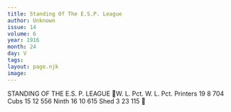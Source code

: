 ```yaml
---
title: Standing Of The E.S.P. League
author: Unknown
issue: 14
volume: 6
year: 1916
month: 24
day: V
tags:
layout: page.njk
image:
---
```

STANDING OF THE E.S. P. LEAGUE W. L. Pct. W. L. Pct. Printers 19 8 704 Cubs 15 12 556 Ninth 16 10 615 Shed 3 23 115 
